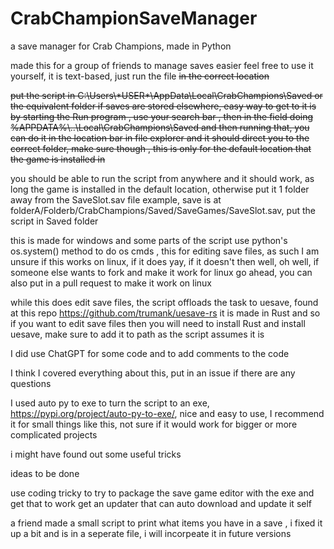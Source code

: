 # CrabChampionSaveManager
a save manager for Crab Champions, made in Python 

made this for a group of friends to manage saves easier 
feel free to use it yourself, it is text-based, just run the file ~~in the correct location~~

~~put the script in C:\\Users\\\*USER*\\AppData\Local\\CrabChampions\\Saved
or the equivalent folder if saves are stored elsewhere, easy way to get to it is by starting the Run program , use your search bar , then in the field doing %APPDATA%\\..\\Local\\CrabChampions\\Saved and then running that, you can do it in the location bar in file explorer and it should direct you to the correct folder, make sure though , this is only for the default location that the game is installed in~~

you should be able to run the script from anywhere and it should work, as long the game is installed in the default location, otherwise put it 1 folder away from the SaveSlot.sav file
example, save is at folderA/Folderb/CrabChampions/Saved/SaveGames/SaveSlot.sav, put the script in Saved folder

this is made for windows and some parts of the script use python's os.system() method to do os cmds , this for editing save files, as such I am unsure if this works on linux, if it does yay, if it doesn't then well, oh well, if someone else wants to fork and make it work for linux go ahead, you can also put in a pull request to make it work on linux

while this does edit save files, the script offloads the task to uesave, found at this repo https://github.com/trumank/uesave-rs
it is made in Rust and so if you want to edit save files then you will need to install Rust and install uesave, make sure to add it to path as the script assumes it is

I did use ChatGPT for some code and to add comments to the code

I think I covered everything about this, put in an issue if there are any questions

I used auto py to exe to turn the script to an exe, https://pypi.org/project/auto-py-to-exe/, nice and easy to use, I recommend it for small things like this, not sure if it would work for bigger or more complicated projects

i might have found out some useful tricks

ideas to be done 

use coding tricky to try to package the save game editor with the exe and get that to work
get an updater that can auto download and update it self



a friend made a small script to print what items you have in a save , i fixed it up a bit and is in a seperate file, i will incorpeate it in future versions 
